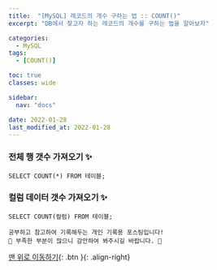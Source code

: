 ```yaml
---
title:  "[MySQL] 레코드의 개수 구하는 법 :: COUNT()"
excerpt: "DB에서 찾고자 하는 레코드의 개수를 구하는 법을 알아보자"

categories:
  - MySQL
tags:
  - [COUNT()]

toc: true
classes: wide

sidebar:
  nav: "docs"

date: 2022-01-28
last_modified_at: 2022-01-28
---
```


### 전체 행 갯수 가져오기 ✨

```
SELECT COUNT(*) FROM 테이블;
```

### 컬럼 데이터 갯수 가져오기 ✨

```
SELECT COUNT(컬럼) FROM 테이블;
```

```
공부하고 참고하여 기록해두는 개인 기록용 포스팅입니다!
🤔 부족한 부분이 많으니 감안하여 봐주시길 바랍니다. 🤔
```

[맨 위로 이동하기](#){: .btn }{: .align-right}